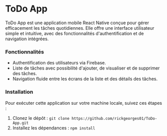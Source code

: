 <h1>ToDo App</h1>

ToDo App est une application mobile React Native conçue pour gérer efficacement les tâches quotidiennes. Elle offre une interface utilisateur simple et intuitive, avec des fonctionnalités d'authentification et de navigation intégrées.

<h3>Fonctionnalités</h3> 

- Authentification des utilisateurs via Firebase.
- Liste de tâches avec possibilité d'ajouter, de visualiser et de supprimer des tâches.
- Navigation fluide entre les écrans de la liste et des détails des tâches.

<h3>Installation</h3>

Pour exécuter cette application sur votre machine locale, suivez ces étapes :

1. Clonez le dépôt :
  `git clone https://github.com/rickgeorges01/ToDo-App.git`
3. Installez les dépendances :
   `npm install`




